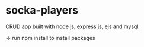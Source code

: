 # socka-players
CRUD app built with node js, express js, ejs and mysql


-> run npm install to install packages
